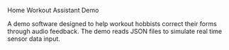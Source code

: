 Home Workout Assistant Demo

A demo software designed to help workout hobbists correct their forms through audio feedback. The demo reads JSON files to simulate real time sensor data input.

